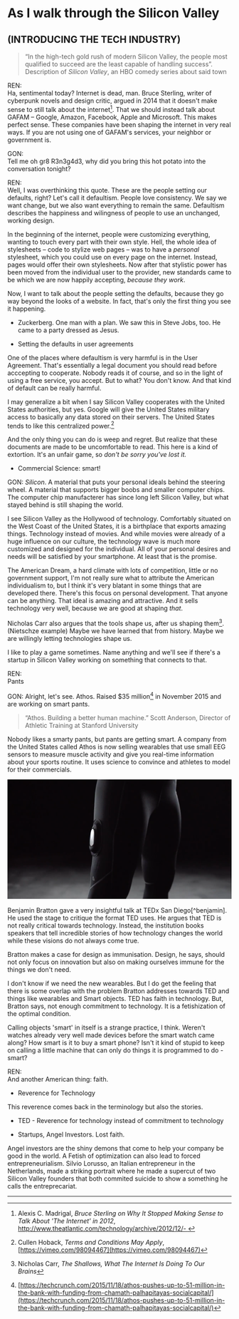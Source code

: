 # As I walk through the Silicon Valley

## (INTRODUCING THE TECH INDUSTRY)

> “In the high-tech gold rush of modern Silicon Valley, the people most qualified to succeed are the least capable of handling success”.
> Description of _Silicon Valley_, an HBO comedy series about said town 

REN:  
Ha, sentimental today? Internet is dead, man. Bruce Sterling, writer of cyberpunk novels and design critic, argued in 2014 that it doesn't make sense to still talk about the internet[^sterling]. That we should instead talk about GAFAM – Google, Amazon, Facebook, Apple and Microsoft. This makes perfect sense. These companies have been shaping the internet in very real ways. If you are not using one of GAFAM's services, your neighbor or government is.  

GON:  
Tell me oh gr8 R3n3g4d3, why did you bring this hot potato into the conversation tonight?

REN:  
Well, I was overthinking this quote. These are the people setting our defaults, right? Let's call it defaultism. People love consistency. We say we want change, but we also want everything to remain the same. Defaultism describes the happiness and wilingness of people to use an unchanged, working design. 

In the beginning of the internet, people were customizing everything, wanting to touch every part with their own style. Hell, the whole idea of stylesheets – code to stylize web pages – was to have a _personal_ stylesheet, which you could use on every page on the internet. Instead, pages would offer their own stylesheets. Now after that stylistic power has been moved from the individual user to the provider, new standards came to be which we are now happily accepting, _because they work_.

Now, I want to talk about the people setting the defaults, because they go way beyond the looks of a website. In fact, that's only the first thing you see it happening.

- Zuckerberg. One man with a plan. We saw this in Steve Jobs, too. He came to a party dressed as Jesus.

- Setting the defaults in user agreements

One of the places where defaultism is very harmful is in the User Agreement. That's essentially a legal document you should read before acccepting to cooperate. Nobody reads it of course, and so in the light of using a free service, you accept. But to what? You don't know. And that kind of default can be really harmful.

I may generalize a bit when I say Silicon Valley cooperates with the United States authorities, but yes. Google will give the United States military access to basically any data stored on their servers. The United States tends to like this centralized power.[^centralized]

And the only thing you can do is weep and regret. But realize that these documents are made to be uncomfortable to read. This here is a kind of extortion. It's an unfair game, so _don't be sorry you've lost it._ 

- Commercial Science: smart!

GON:
_Silicon_. A material that puts your personal ideals behind the steering wheel. A material that supports bigger boobs and smaller computer chips. The computer chip manufacterer has since long left Silicon Valley, but what stayed behind is still shaping the world.

I see Silicon Valley as the Hollywood of technology. Comfortably situated on the West Coast of the United States, it is a birthplace that exports amazing things. Technology instead of movies. And while movies were already of a huge influence on our culture, the technology wave is much more customized and designed for the individual. All of your personal desires and needs will be satisfied by your smartphone. At least that is the promise.   

The American Dream, a hard climate with lots of competition, little or no government support, I'm not really sure what to attribute the American individualism to, but I think it's very blatant in some things that are developed there. There's this focus on personal development. That anyone can be anything. That ideal is amazing and attractive. And it sells technology very well, because we are good at shaping _that_.

Nicholas Carr also argues that the tools shape us, after us shaping them[^carr]. (Nietschze example) Maybe we have learned that from history. Maybe we are willingly letting technologies shape us.

I like to play a game sometimes. Name anything and we'll see if there's a startup in Silicon Valley working on something that connects to that. 

REN:  
Pants

GON:
Alright, let's see. Athos. Raised $35 million[^tech] in November 2015 and are working on smart pants.

> “Athos. Building a better human machine.”
> Scott Anderson, Director of Athletic Training at Stanford University

Nobody likes a smarty pants, but pants are getting smart. A company from the United States called Athos is now selling wearables that use small EEG sensors to measure muscle activity and give you real-time information about your sports routine. It uses science to convince and athletes to model for their commercials.

![Athos pants](img/athos-pants.png)

Benjamin Bratton gave a very insightful talk at TEDx San Diego[^benjamin].
He used the stage to critique the format TED uses. He argues that TED is not really critical towards technology. Instead, the institution books speakers that tell incredible stories of how technology changes the world while these visions do not always come true.

Bratton makes a case for design as immunisation. Design, he says, should not only focus on innovation but also on making ourselves immune for the things we don't need. 

I don't know if we need the new wearables. But I do get the feeling that there is some overlap with the problem Bratton addresses towards TED and things like wearables and Smart objects. TED has faith in technology. But, Bratton says, not enough commitment to technology. It is a fetishization of the optimal condition.

Calling objects 'smart' in itself is a strange practice, I think. Weren't watches already very well made devices before the smart watch came along? How smart is it to buy a smart phone? Isn't it kind of stupid to keep on calling a little machine that can only do things it is programmed to do - smart?

REN:  
And another American thing: faith. 

- Reverence for Technology

This reverence comes back in the terminology but also the stories.

- TED - Reverence for technology instead of commitment to technology

- Startups, Angel Investors. Lost faith.

Angel investors are the shiny demons that come to help your company be good in the world. A Fetish of optimization can also lead to forced entrepreneurialism. Silvio Lorusso, an Italian entrepreneur in the Netherlands, made a striking portrait where he made a supercut of two Silicon Valley founders that both commited suicide to show a something he calls the entreprecariat.

___

[^sterling]: Alexis C. Madrigal, _Bruce Sterling on Why It Stopped Making Sense to Talk About 'The Internet' in 2012_, [http://www.theatlantic.com/technology/archive/2012/12/- ](http://www.theatlantic.com/technology/archive/2012/12/-bruce-sterling-on-why-it-stopped-making-sense-to-talk-about-the-internet-in-2012/266674/ )
[^tech]: [https://techcrunch.com/2015/11/18/athos-pushes-up-to-51-million-in-the-bank-with-funding-from-chamath-palhapitayas-socialcapital/](https://techcrunch.com/2015/11/18/athos-pushes-up-to-51-million-in-the-bank-with-funding-from-chamath-palhapitayas-socialcapital/)

[^centralized]: Cullen Hoback, _Terms and Conditions May Apply_, [https://vimeo.com/98094467](https://vimeo.com/98094467)

[^carr]: Nicholas Carr, _The Shallows, What The Internet Is Doing To Our Brains_